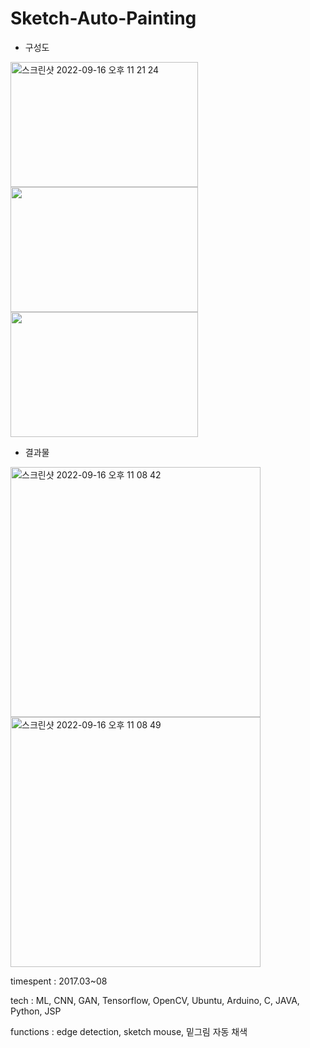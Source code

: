# Sketch-Auto-Painting

- 구성도


<img width="300" height="200" alt="스크린샷 2022-09-16 오후 11 21 24" src="https://user-images.githubusercontent.com/26247241/190661566-8bc78f77-ce79-442d-af53-40018e96dfae.png"> <img width="300" height="200" src="https://user-images.githubusercontent.com/26247241/190661694-77ef580b-291f-4810-bc41-645b6a287b82.png">  <img width="300" height="200" src="https://user-images.githubusercontent.com/26247241/190661712-99c5f273-1081-4ec1-8517-dfa16f5d4806.png">

- 결과물


<img width="400" alt="스크린샷 2022-09-16 오후 11 08 42" src="https://user-images.githubusercontent.com/26247241/190662658-be43c174-5c4e-467b-a8cf-aed262cc91df.png"> <img width="400" alt="스크린샷 2022-09-16 오후 11 08 49" src="https://user-images.githubusercontent.com/26247241/190662680-af4be8ca-cbca-423b-88b0-b9b47e7ea725.png">


timespent : 2017.03~08

tech : ML, CNN, GAN, Tensorflow, OpenCV, Ubuntu, Arduino, C, JAVA, Python, JSP

functions : edge detection, sketch mouse, 밑그림 자동 채색
